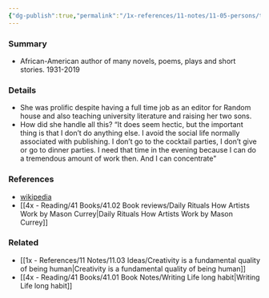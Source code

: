 ```yaml
---
{"dg-publish":true,"permalink":"/1x-references/11-notes/11-05-persons/toni-morrison/","title":"Toni Morrison","noteIcon":""}
---
```



### Summary
- African-American author of many novels, poems, plays and short stories. 1931-2019

### Details
- She was prolific despite having a full time job as an editor for Random house and also teaching university literature and raising her two sons.
- How did she handle all this? “It does seem hectic, but the important thing is that I don’t do anything else. I avoid the social life normally associated with publishing. I don’t go to the cocktail parties, I don’t give or go to dinner parties. I need that time in the evening because I can do a tremendous amount of work then. And I can concentrate"

### References
- [wikipedia](https://en.wikipedia.org/wiki/Toni_Morrison)
- [[4x - Reading/41 Books/41.02 Book reviews/Daily Rituals How Artists Work by Mason Currey\|Daily Rituals How Artists Work by Mason Currey]]

### Related
- [[1x - References/11 Notes/11.03 Ideas/Creativity is a fundamental quality of being human\|Creativity is a fundamental quality of being human]]
- [[4x - Reading/41 Books/41.01 Book Notes/Writing Life long habit\|Writing Life long habit]]
